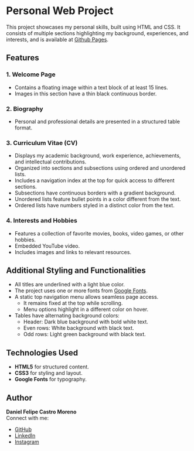 # Personal Web Project

This project showcases my personal skills, built using HTML and CSS. It consists of multiple sections highlighting my background, experiences, and interests, and is available at [Github Pages](https://dani2044.github.io/Personal-web-page/).

## Features

### 1. Welcome Page
- Contains a floating image within a text block of at least 15 lines.
- Images in this section have a thin black continuous border.

### 2. Biography
- Personal and professional details are presented in a structured table format.

### 3. Curriculum Vitae (CV)
- Displays my academic background, work experience, achievements, and intellectual contributions.
- Organized into sections and subsections using ordered and unordered lists.
- Includes a navigation index at the top for quick access to different sections.
- Subsections have continuous borders with a gradient background.
- Unordered lists feature bullet points in a color different from the text.
- Ordered lists have numbers styled in a distinct color from the text.

### 4. Interests and Hobbies
- Features a collection of favorite movies, books, video games, or other hobbies.
- Embedded YouTube video.
- Includes images and links to relevant resources.

## Additional Styling and Functionalities
- All titles are underlined with a light blue color.
- The project uses one or more fonts from [Google Fonts](https://fonts.google.com/).
- A static top navigation menu allows seamless page access.
  - It remains fixed at the top while scrolling.
  - Menu options highlight in a different color on hover.
- Tables have alternating background colors:
  - Header: Dark blue background with bold white text.
  - Even rows: White background with black text.
  - Odd rows: Light green background with black text.

## Technologies Used
- **HTML5** for structured content.
- **CSS3** for styling and layout.
- **Google Fonts** for typography.

## Author
**Daniel Felipe Castro Moreno**  
Connect with me:
- [GitHub](https://github.com/Dani2044)
- [LinkedIn](https://www.linkedin.com/in/daniel-felipe-castro-moreno)
- [Instagram](https://www.instagram.com/danielcastrofm)
